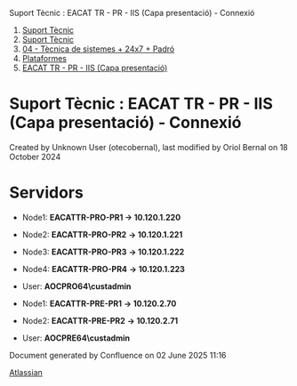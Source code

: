 Suport Tècnic : EACAT TR - PR - IIS (Capa presentació) - Connexió  

1.  [Suport Tècnic](index.html)
2.  [Suport Tècnic](13893782.html)
3.  [04 - Tècnica de sistemes + 24x7 + Padró](26313202.html)
4.  [Plataformes](Plataformes_41520520.html)
5.  [EACAT TR - PR - IIS (Capa presentació)](41520690.html)

Suport Tècnic : EACAT TR - PR - IIS (Capa presentació) - Connexió
=================================================================

Created by Unknown User (otecobernal), last modified by Oriol Bernal on 18 October 2024

Servidors 
==========

*   Node1: **EACATTR-PRO-PR1 → 10.120.1.220 [](https://pam.aoc.cat/SecretServer/app/#/secrets/524/general)** 
    
*   Node2: **EACATTR-PRO-PR2** **→ 10.120.1.221 [](https://pam.aoc.cat/SecretServer/app/#/secrets/523/general)** 
*   Node3: **EACATTR-PRO-PR3** **→ 10.120.1.222 [](https://pam.aoc.cat/SecretServer/app/#/secrets/522/general)** 
*   Node4: **EACATTR-PRO-PR4** **→ 10.120.1.223 [](https://pam.aoc.cat/SecretServer/app/#/secrets/521/general)** 
*   User: **AOCPRO64\\custadmin**

*   Node1: **EACATTR-PRE-PR1** **→ 10.120.2.70 [](https://pam.aoc.cat/SecretServer/app/#/secrets/538/general)** 
    
*   Node2: **EACATTR-PRE-PR2** **→ 10.120.2.71 [](https://pam.aoc.cat/SecretServer/app/#/secrets/539/general)** 
*   User: **AOCPRE64\\custadmin**

Document generated by Confluence on 02 June 2025 11:16

[Atlassian](http://www.atlassian.com/)